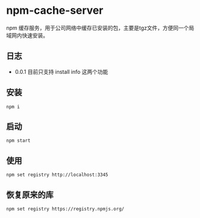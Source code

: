 # npm-cache-server
npm 缓存服务，用于公司网络中缓存已安装的包，主要是tgz文件，方便同一个局域网内快速安装。

## 日志
* 0.0.1  目前只支持 install info 这两个功能

## 安装
```shell
npm i
```

## 启动
```shell
npm start 
```

## 使用
```shell
npm set registry http://localhost:3345
```

## 恢复原来的库
```shell
npm set registry https://registry.npmjs.org/
```